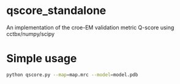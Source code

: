 # qscore_standalone
An implementation of the croe-EM validation metric Q-score using cctbx/numpy/scipy

# Simple usage
```bash
python qscore.py --map=map.mrc --model=model.pdb
```
